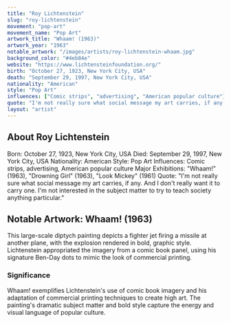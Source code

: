 ```yaml
---
title: "Roy Lichtenstein"
slug: "roy-lichtenstein"
movement: "pop-art"
movement_name: "Pop Art"
artwork_title: "Whaam! (1963)"
artwork_year: "1963"
notable_artwork: "/images/artists/roy-lichtenstein-whaam.jpg"
background_color: "#4eb84e"
website: "https://www.lichtensteinfoundation.org/"
birth: "October 27, 1923, New York City, USA"
death: "September 29, 1997, New York City, USA"
nationality: "American"
style: "Pop Art"
influences: ["Comic strips", "advertising", "American popular culture"]
quote: "I'm not really sure what social message my art carries, if any. And I don't really want it to carry one. I'm not interested in the subject matter to try to teach society anything particular."
layout: "artist"
---
```


## About Roy Lichtenstein

Born: October 27, 1923, New York City, USA Died: September 29, 1997, New York City, USA Nationality: American Style: Pop Art Influences: Comic strips, advertising, American popular culture Major Exhibitions: "Whaam!" (1963), "Drowning Girl" (1963), "Look Mickey" (1961) Quote: "I'm not really sure what social message my art carries, if any. And I don't really want it to carry one. I'm not interested in the subject matter to try to teach society anything particular."

## Notable Artwork: Whaam! (1963)

This large-scale diptych painting depicts a fighter jet firing a missile at another plane, with the explosion rendered in bold, graphic style. Lichtenstein appropriated the imagery from a comic book panel, using his signature Ben-Day dots to mimic the look of commercial printing.

### Significance

Whaam! exemplifies Lichtenstein's use of comic book imagery and his adaptation of commercial printing techniques to create high art. The painting's dramatic subject matter and bold style capture the energy and visual language of popular culture.
